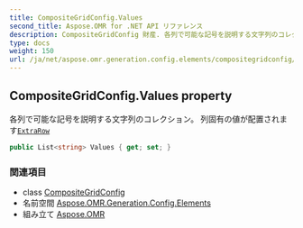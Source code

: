 ```yaml
---
title: CompositeGridConfig.Values
second_title: Aspose.OMR for .NET API リファレンス
description: CompositeGridConfig 財産. 各列で可能な記号を説明する文字列のコレクション 列固有の値が配置されますExtraRow
type: docs
weight: 150
url: /ja/net/aspose.omr.generation.config.elements/compositegridconfig/values/
---
```

## CompositeGridConfig.Values property

各列で可能な記号を説明する文字列のコレクション。 列固有の値が配置されます[`ExtraRow`](../extrarow/)

```csharp
public List<string> Values { get; set; }
```

### 関連項目

* class [CompositeGridConfig](../)
* 名前空間 [Aspose.OMR.Generation.Config.Elements](../../compositegridconfig/)
* 組み立て [Aspose.OMR](../../../)



